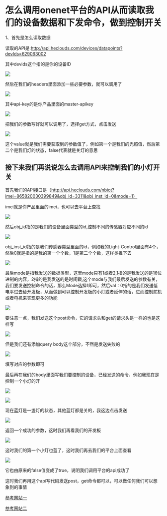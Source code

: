 # 怎么调用onenet平台的API从而读取我们的设备数据和下发命令，做到控制开关

1、首先是怎么读取数据

读取的API是:http://api.heclouds.com/devices/datapoints?devIds=629063002

其中devids这个指的是你的设备ID

![](https://s1.ax1x.com/2020/09/18/wfq6Rs.png)

然后在我们的headers里面添加一些必要参数，就可以调用了

![](https://s1.ax1x.com/2020/09/18/wfq2Mq.png)

其中api-key的是你产品里面的master-apikey

![](https://s1.ax1x.com/2020/09/18/wfqoi4.png)

把我们的参数写好就可以调用了，选择get方式，点击发送

![](https://s1.ax1x.com/2020/09/18/wfLSFe.png)

这个value就是我们需要获取到的参数值了，例如第一个是我们的光照值，然后第二个是我们灯的状态，false代表就是关灯的意思

## 接下来我们再说说怎么去调用API来控制我们的小灯开关

首先我们的API接口是（http://api.heclouds.com/nbiot?imei=865820030399849&obj_id=3311&obj_inst_id=0&mode=1）

imei就是你产品里面的imei，也可以去平台上查找

![](https://s1.ax1x.com/2020/09/18/wfLMSs.png)

然后obj_id指的是我们的设备里面类型的id,控制不同的传感器对应不同的id

![](https://s1.ax1x.com/2020/09/18/wfL1O0.png)

obj_inst_id指的是我们传感器类型里面的id，例如我的Light-Control里面有4个，然后0就是指的是我的第一个个数，1是第二个个数，这样类推下去

![](https://s1.ax1x.com/2020/09/18/wfLHAS.png)

最后mode是指我发送的数据类型，这里mode只有1或者2,1指的是我发送的是16位进制的内容，2指的是我发送的是时间戳,这个mode与我们最后发送的参数有关，我们要发送控制命令的话，那么Mode选择1即可，然后val：0指的是我们发送低电平过去给开发板，从而做到可以控制开发板的小灯或者延伸的话，进而控制舵机或者电机来实现更多的功能

![](https://s1.ax1x.com/2020/09/18/wfOk9J.png)

要注意一点，我们发送这个post命令，它的请求头和get的请求头是一样的也是这样写

![](https://s1.ax1x.com/2020/09/18/wfq2Mq.png)

但是我们还有添加query body这个部分，不然是发送失败的

![](https://s1.ax1x.com/2020/09/18/wfXczd.png)

填写对应的参数即可

最后再在我们的body里面写我们要控制的设备，已经发送的命令，例如我现在是控制一个小灯的开

![](https://s1.ax1x.com/2020/09/18/wfXLyn.png)

![](https://s1.ax1x.com/2020/09/18/wfjPSJ.jpg)

现在蓝灯是一盏灯的状态，其他蓝灯都是关的，我这边点击发送

![](https://s1.ax1x.com/2020/09/18/wfjmFO.png)

返回一个成功的参数，这时我们再看我们的开发板

![](https://s1.ax1x.com/2020/09/18/wfjl6A.jpg)

这时我们的第一个小灯也蓝了，这时我们再去我们的平台上面查看

![](https://s1.ax1x.com/2020/09/18/wfj4XR.png)

它也由原来的false值变成了true，说明我们调用平台的api成功了

这时我们再用这个api写代码发送post，get命令都可以，可以做任何我们可以想象到的事情

[参考网站一](https://open.iot.10086.cn/doc/book/device-develop/multpro/lwm2m/%E5%9F%BA%E4%BA%8EM5310%E6%A8%A1%E7%BB%84%E5%AE%9E%E7%8E%B0NB%E8%AE%BE%E5%A4%87%E6%8E%A5%E5%85%A5%E5%AE%9E%E4%BE%8B%EF%BC%88LWM2M%EF%BC%89.html)

[参考网站二](https://open.iot.10086.cn/doc/nb-iot/book/application-develop/api-list.html)